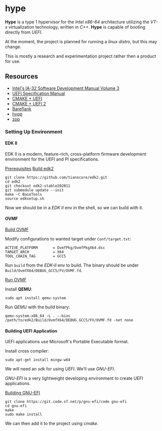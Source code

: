# hype

__Hype__ is a type 1 hypervisor for the _Intel x86-64_ architecture
utilizing the _VT-x_ virtualization technology, written in _C++_. 
__Hype__ is capable of booting directly from _UEFI_.

At the moment, the project is planned for running a _linux distro_,
but this may change.

This is mostly a research and experimentation project rather then
a product for use.

## Resources

- [Intel's IA-32 Software Development Manual Volume 3](https://www.intel.com/content/www/us/en/architecture-and-technology/64-ia-32-architectures-software-developer-system-programming-manual-325384.html)
- [UEFI Specification Manual](https://www.uefi.org/sites/default/files/resources/UEFI%20Spec%202_6.pdf)
- [CMAKE + UEFI](https://github.com/eruffaldi/uefiboot)
- [CMAKE + UEFI 2](https://github.com/matlo607/uefi-test)
- [Bareflank](https://github.com/Bareflank/hypervisor/)
- [hvpp](https://github.com/wbenny/hvpp)
- [zpp](https://github.com/eyalz800/zpp_hypervisor)

### Setting Up Environment

#### EDK II

EDK II is a modern, feature-rich, cross-platform firmware development environment for the UEFI and PI specifications.

[Prerequisites](https://github.com/tianocore/tianocore.github.io/wiki/Using-EDK-II-with-Native-GCC#Ubuntu_1604_LTS__Ubuntu_1610)
[Build edk2](https://github.com/tianocore/tianocore.github.io/wiki/Common-instructions)

```shell
git clone https://github.com/tianocore/edk2.git
cd edk2
git checkout edk2-stable202011
git submodule update --init
make -C BaseTools
source edksetup.sh
```

Now we should be in a _EDK II_ env in the shell, so we can build with it.

#### OVMF

[Build OVMF](https://github.com/tianocore/tianocore.github.io/wiki/How-to-build-OVMF)

Modify configurations to wanted target under `Conf/target.txt`:
```
ACTIVE_PLATFORM       = OvmfPkg/OvmfPkgX64.dsc
TARGET_ARCH           = X64
TOOL_CHAIN_TAG        = GCC5
```

Run `build` from the _EDK-II_ env to build. 
The binary should be under `Build/OvmfX64/DEBUG_GCC5/FV/OVMF.fd`.

[Run OVMF](https://github.com/tianocore/tianocore.github.io/wiki/How-to-run-OVMF)

Install __QEMU__:
```shell
sudo apt install qemu-system
```

Run _QEMU_ with the build binary:
```shell
qemu-system-x86_64 -L . --bios /path/to/edk2/Build/OvmfX64/DEBUG_GCC5/FV/OVMF.fd -net none
```

#### Building UEFI Application

UEFI applications use Microsoft's Portable Executable format.

Install cross compiler:
```shell
sudo apt-get install mingw-w64
```

We will need an _sdk_ for using _UEFI_. We'll use _GNU-EFI_.

_GNU-EFI_ is a very lightweight developing environment to create UEFI applications.

[Building GNU-EFI](https://wiki.osdev.org/GNU-EFI)

```shell
git clone https://git.code.sf.net/p/gnu-efi/code gnu-efi
cd gnu-efi
make
sudo make install
```

We can then add it to the project using _cmake_.
